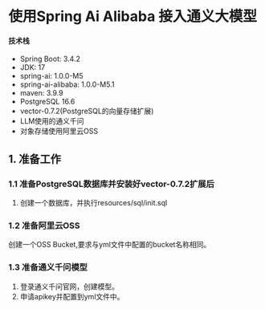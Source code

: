 # 使用Spring Ai Alibaba 接入通义大模型

#### 技术栈

- Spring Boot: 3.4.2
- JDK: 17 
- spring-ai: 1.0.0-M5 
- spring-ai-alibaba: 1.0.0-M5.1 
- maven: 3.9.9
- PostgreSQL 16.6
- vector-0.7.2(PostgreSQL的向量存储扩展)
- LLM使用的通义千问
- 对象存储使用阿里云OSS



## 1. 准备工作
### 1.1 准备PostgreSQL数据库并安装好vector-0.7.2扩展后
1. 创建一个数据库，并执行resources/sql/init.sql

### 1.2 准备阿里云OSS
创建一个OSS Bucket,要求与yml文件中配置的bucket名称相同。

### 1.3 准备通义千问模型
1. 登录通义千问官网，创建模型。
2. 申请apikey并配置到yml文件中。









